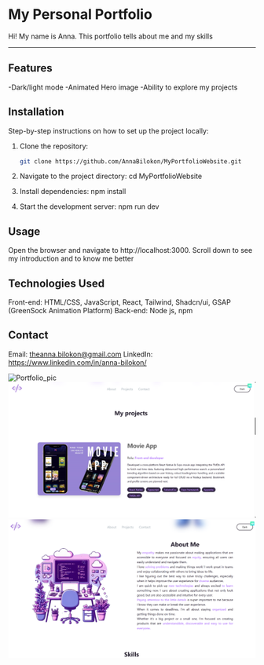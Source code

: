 # My Personal Portfolio

Hi! My name is Anna. This portfolio tells about me and my skills

---

## Features

-Dark/light mode
-Animated Hero image
-Ability to explore my projects

## Installation

Step-by-step instructions on how to set up the project locally:

1. Clone the repository:

   ```bash
   git clone https://github.com/AnnaBilokon/MyPortfolioWebsite.git

   ```

2. Navigate to the project directory:
   cd MyPortfolioWebsite

3. Install dependencies:
   npm install

4. Start the development server:
   npm run dev

## Usage

Open the browser and navigate to http://localhost:3000.
Scroll down to see my introduction and to know me better

## Technologies Used

Front-end: HTML/CSS, JavaScript, React, Tailwind, Shadcn/ui, GSAP (GreenSock Animation Platform)
Back-end: Node js, npm

## Contact

Email: theanna.bilokon@gmail.com
LinkedIn: https://www.linkedin.com/in/anna-bilokon/

![Portfolio_pic](<public/assets/portfolio_project(1).png>)
![Portfolio_pic](<public/assets/portfolio_project(2).png>)
![Portfolio_pic](<public/assets/portfolio_project(3).png>)
